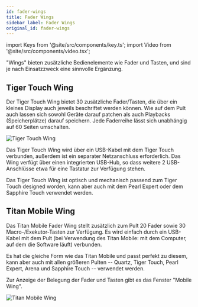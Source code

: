 ```yaml
---
id: fader-wings
title: Fader Wings
sidebar_label: Fader Wings
original_id: fader-wings
---
```


import Keys from '@site/src/components/key.ts';
import Video from '@site/src/components/video.tsx';

"Wings" bieten zusätzliche Bedienelemente wie Fader und Tasten, und sind
je nach Einsatzzweck eine sinnvolle Ergänzung.

## Tiger Touch Wing


Der Tiger Touch Wing bietet 30 zusätzliche Fader/Tasten, die über ein
kleines Display auch jeweils beschriftet werden können. Wie auf dem Pult
auch lassen sich sowohl Geräte darauf patchen als auch Playbacks
(Speicherplätze) darauf speichern. Jede Faderreihe lässt sich unabhängig
auf 60 Seiten umschalten.

![Tiger Touch Wing](/docs/images/Tiger-Touch-Wing.png)

Das Tiger Touch Wing wird über ein USB-Kabel mit dem Tiger Touch
verbunden, außerdem ist ein separater Netzanschluss erforderlich. Das
Wing verfügt über einen integrierten USB-Hub, so dass weitere 2
USB-Anschlüsse etwa für eine Tastatur zur Verfügung stehen.

Das Tiger Touch Wing ist optisch und mechanisch passend zum Tiger Touch
designed worden, kann aber auch mit dem Pearl Expert oder dem Sapphire
Touch verwendet werden.

## Titan Mobile Wing

Das Titan Mobile Fader Wing stellt zusätzlich zum Pult 20 Fader sowie 30
Macro-/Exekutor-Tasten zur Verfügung. Es wird einfach durch ein
USB-Kabel mit dem Pult (bei Verwendung des Titan Mobile: mit dem
Computer, auf dem die Software läuft) verbunden.

Es hat die gleiche Form wie das Titan Mobile und passt perfekt zu
diesem, kann aber auch mit allen größeren Pulten -- Quartz, Tiger Touch,
Pearl Expert, Arena und Sapphire Touch -- verwendet werden.

Zur Anzeige der Belegung der Fader und Tasten gibt es das Fenster
"Mobile Wing".

![Titan Mobile Wing](/docs/images/Titan-Mobile-Wing.png)
